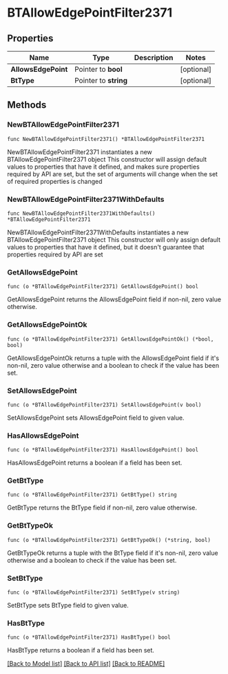 # BTAllowEdgePointFilter2371

## Properties

Name | Type | Description | Notes
------------ | ------------- | ------------- | -------------
**AllowsEdgePoint** | Pointer to **bool** |  | [optional] 
**BtType** | Pointer to **string** |  | [optional] 

## Methods

### NewBTAllowEdgePointFilter2371

`func NewBTAllowEdgePointFilter2371() *BTAllowEdgePointFilter2371`

NewBTAllowEdgePointFilter2371 instantiates a new BTAllowEdgePointFilter2371 object
This constructor will assign default values to properties that have it defined,
and makes sure properties required by API are set, but the set of arguments
will change when the set of required properties is changed

### NewBTAllowEdgePointFilter2371WithDefaults

`func NewBTAllowEdgePointFilter2371WithDefaults() *BTAllowEdgePointFilter2371`

NewBTAllowEdgePointFilter2371WithDefaults instantiates a new BTAllowEdgePointFilter2371 object
This constructor will only assign default values to properties that have it defined,
but it doesn't guarantee that properties required by API are set

### GetAllowsEdgePoint

`func (o *BTAllowEdgePointFilter2371) GetAllowsEdgePoint() bool`

GetAllowsEdgePoint returns the AllowsEdgePoint field if non-nil, zero value otherwise.

### GetAllowsEdgePointOk

`func (o *BTAllowEdgePointFilter2371) GetAllowsEdgePointOk() (*bool, bool)`

GetAllowsEdgePointOk returns a tuple with the AllowsEdgePoint field if it's non-nil, zero value otherwise
and a boolean to check if the value has been set.

### SetAllowsEdgePoint

`func (o *BTAllowEdgePointFilter2371) SetAllowsEdgePoint(v bool)`

SetAllowsEdgePoint sets AllowsEdgePoint field to given value.

### HasAllowsEdgePoint

`func (o *BTAllowEdgePointFilter2371) HasAllowsEdgePoint() bool`

HasAllowsEdgePoint returns a boolean if a field has been set.

### GetBtType

`func (o *BTAllowEdgePointFilter2371) GetBtType() string`

GetBtType returns the BtType field if non-nil, zero value otherwise.

### GetBtTypeOk

`func (o *BTAllowEdgePointFilter2371) GetBtTypeOk() (*string, bool)`

GetBtTypeOk returns a tuple with the BtType field if it's non-nil, zero value otherwise
and a boolean to check if the value has been set.

### SetBtType

`func (o *BTAllowEdgePointFilter2371) SetBtType(v string)`

SetBtType sets BtType field to given value.

### HasBtType

`func (o *BTAllowEdgePointFilter2371) HasBtType() bool`

HasBtType returns a boolean if a field has been set.


[[Back to Model list]](../README.md#documentation-for-models) [[Back to API list]](../README.md#documentation-for-api-endpoints) [[Back to README]](../README.md)


